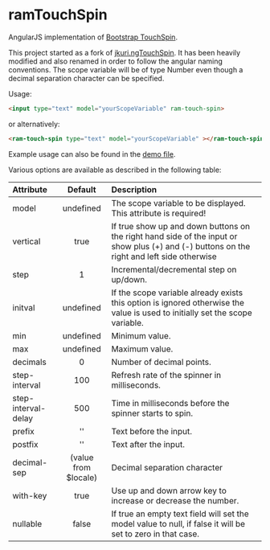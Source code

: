 # ramTouchSpin

AngularJS implementation of [Bootstrap TouchSpin](https://github.com/istvan-ujjmeszaros/bootstrap-touchspin).

This project started as a fork of [jkuri.ngTouchSpin](https://github.com/jkuri/ngTouchSpin). It has been heavily modified and also renamed in order to follow the angular naming conventions.
The scope variable will be of type Number even though a decimal separation character can be specified.

Usage:

```html
<input type="text" model="yourScopeVariable" ram-touch-spin>
```

or alternatively:

```html
<ram-touch-spin type="text" model="yourScopeVariable" ></ram-touch-spin>
```

Example usage can also be found in the [demo file](https://github.com/sjoerd222888/ramTouchSpin/blob/master/demo/demo.html).

Various options are available  as described  in the following table:

| Attribute           | Default              | Description |
|:------------------- |:--------------------:|:----------------------------------------------------------------------------------------------------------------------------------------------- |
| model               | undefined            | The scope variable to be displayed. This attribute is required!                                                                                 |
| vertical            | true                 | If true show up and down buttons on the right hand side of the input or show plus (+) and (-) buttons on the right and left side otherwise      |
| step                | 1                    | Incremental/decremental step on up/down.                                                                                                        |
| initval             | undefined            | If the scope variable already exists this option is ignored otherwise the value is used to initially  set the scope variable.                   |
| min                 | undefined            | Minimum value.                                                                                                                                  |
| max                 | undefined            | Maximum value.                                                                                                                                  |
| decimals            | 0                    | Number of decimal points.                                                                                                                       |
| step-interval       | 100                  | Refresh rate of the spinner in milliseconds.                                                                                                    |
| step-interval-delay | 500                  | Time in milliseconds before the spinner starts to spin.                                                                                         |
| prefix              | ''                   | Text before the input.                                                                                                                          |
| postfix             | ''                   | Text after the input.                                                                                                                           |
| decimal-sep         | (value from $locale) | Decimal separation character                                                                                                                    |
| with-key            | true                 | Use up and down arrow key to increase  or decrease the number.                                                                                  |
| nullable            | false                | If true an empty text field will set the model value to null, if false it will be set to zero in that case.                                     |